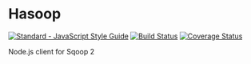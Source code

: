 # Hasoop

[![Standard - JavaScript Style Guide](https://cdn.rawgit.com/feross/standard/master/badge.svg)](https://github.com/feross/standard)
[![Build Status](https://travis-ci.org/Madadata/hasoop.svg?branch=master)](https://travis-ci.org/Madadata/hasoop)
[![Coverage Status](https://coveralls.io/repos/github/Madadata/hasoop/badge.svg?branch=feature%2Fcoverall)](https://coveralls.io/github/Madadata/hasoop?branch=feature%2Fcoverall)

Node.js client for Sqoop 2
